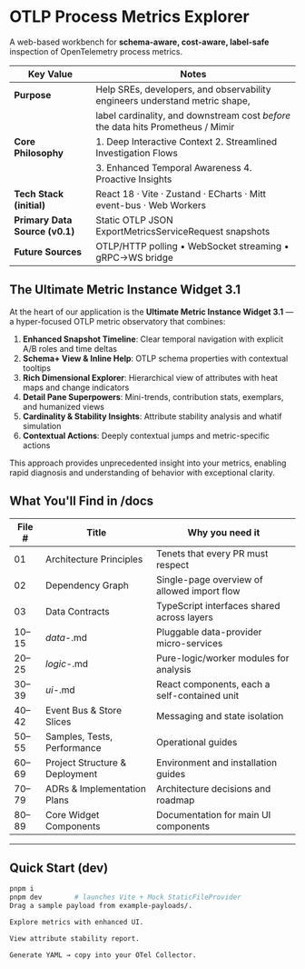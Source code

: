 # OTLP Process Metrics Explorer

A web-based workbench for **schema-aware, cost-aware, label-safe** inspection of
OpenTelemetry process metrics.

| Key Value                      | Notes                                                                           |
|--------------------------------|---------------------------------------------------------------------------------|
| **Purpose**                    | Help SREs, developers, and observability engineers understand metric shape,     |
|                                | label cardinality, and downstream cost _before_ the data hits Prometheus / Mimir|
| **Core Philosophy**            | 1. Deep Interactive Context  2. Streamlined Investigation Flows                 |
|                                | 3. Enhanced Temporal Awareness  4. Proactive Insights                           |
| **Tech Stack (initial)**       | React 18 · Vite · Zustand · ECharts · Mitt event-bus · Web Workers              |
| **Primary Data Source (v0.1)** | Static OTLP JSON ExportMetricsServiceRequest snapshots                          |
| **Future Sources**             | OTLP/HTTP polling • WebSocket streaming • gRPC->WS bridge                       |

## The Ultimate Metric Instance Widget 3.1

At the heart of our application is the **Ultimate Metric Instance Widget 3.1** — a hyper-focused OTLP metric observatory that combines:

1. **Enhanced Snapshot Timeline**: Clear temporal navigation with explicit A/B roles and time deltas
2. **Schema+ View & Inline Help**: OTLP schema properties with contextual tooltips 
3. **Rich Dimensional Explorer**: Hierarchical view of attributes with heat maps and change indicators
4. **Detail Pane Superpowers**: Mini-trends, contribution stats, exemplars, and humanized views
5. **Cardinality & Stability Insights**: Attribute stability analysis and whatif simulation
6. **Contextual Actions**: Deeply contextual jumps and metric-specific actions

This approach provides unprecedented insight into your metrics, enabling rapid diagnosis and understanding of behavior with exceptional clarity.

## What You'll Find in /docs

| File # | Title                            | Why you need it                              |
|--------|----------------------------------|----------------------------------------------|
| 01     | Architecture Principles          | Tenets that every PR must respect            |
| 02     | Dependency Graph                 | Single-page overview of allowed import flow  |
| 03     | Data Contracts                   | TypeScript interfaces shared across layers   |
| 10–15  | *data-*.md                       | Pluggable data-provider micro-services       |
| 20–25  | *logic-*.md                      | Pure-logic/worker modules for analysis       |
| 30–39  | *ui-*.md                         | React components, each a self-contained unit |
| 40–42  | Event Bus & Store Slices         | Messaging and state isolation                |
| 50–55  | Samples, Tests, Performance      | Operational guides                           |
| 60–69  | Project Structure & Deployment   | Environment and installation guides          |
| 70–79  | ADRs & Implementation Plans      | Architecture decisions and roadmap           |
| 80–89  | Core Widget Components           | Documentation for main UI components         |

---

## Quick Start (dev)

```bash
pnpm i
pnpm dev        # launches Vite + Mock StaticFileProvider
Drag a sample payload from example-payloads/.

Explore metrics with enhanced UI.

View attribute stability report.

Generate YAML → copy into your OTel Collector.
```